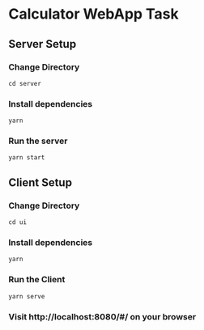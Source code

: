 # Calculator WebApp Task
## Server Setup

### Change Directory
```
cd server
```

### Install dependencies

```
yarn
```

### Run the server

```
yarn start
```

## Client Setup

### Change Directory
```
cd ui
```

### Install dependencies

```
yarn
```

### Run the Client

```
yarn serve
```

### Visit http://localhost:8080/#/ on your browser

